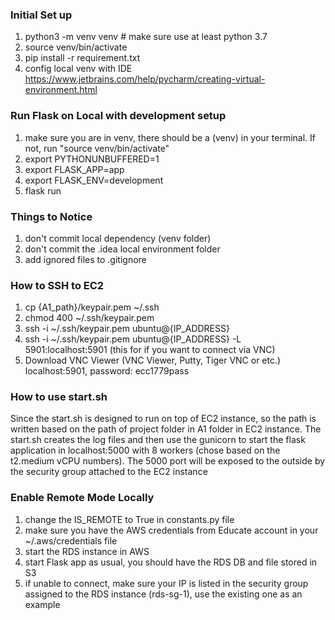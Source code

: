 ### Initial Set up
1. python3 -m venv venv # make sure use at least python 3.7
2. source venv/bin/activate
3. pip install -r requirement.txt
4. config local venv with IDE https://www.jetbrains.com/help/pycharm/creating-virtual-environment.html

### Run Flask on Local with development setup
1. make sure you are in venv, there should be a (venv) in your terminal. If not, run "source venv/bin/activate"
2. export PYTHONUNBUFFERED=1
3. export FLASK_APP=app
4. export FLASK_ENV=development
5. flask run

### Things to Notice
1. don't commit local dependency (venv folder)
2. don't commit the .idea local environment folder
3. add ignored files to .gitignore

### How to SSH to EC2
1. cp {A1_path}/keypair.pem ~/.ssh
2. chmod 400 ~/.ssh/keypair.pem
3. ssh -i ~/.ssh/keypair.pem ubuntu@{IP_ADDRESS}
4. ssh -i ~/.ssh/keypair.pem ubuntu@{IP_ADDRESS} -L 5901:localhost:5901 (this for if you want to connect via VNC)
5. Download VNC Viewer (VNC Viewer, Putty, Tiger VNC or etc.) localhost:5901, password: ecc1779pass

### How to use start.sh
Since the start.sh is designed to run on top of EC2 instance, so the path is written based on the path of project folder in A1
folder in EC2 instance. The start.sh creates the log files and then use the gunicorn to start the flask application in 
localhost:5000 with 8 workers (chose based on the t2.medium vCPU numbers). The 5000 port will be exposed to the outside 
by the security group attached to the EC2 instance

### Enable Remote Mode Locally
1. change the IS_REMOTE to True in constants.py file
2. make sure you have the AWS credentials from Educate account in your ~/.aws/credentials file
3. start the RDS instance in AWS
4. start Flask app as usual, you should have the RDS DB and file stored in S3
5. if unable to connect, make sure your IP is listed in the security group assigned to the RDS instance (rds-sg-1), use the existing one as an example